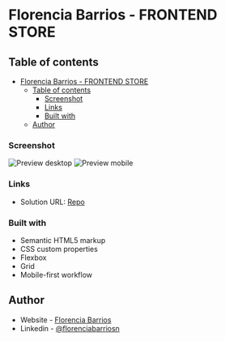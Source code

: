 # Florencia Barrios - FRONTEND STORE

## Table of contents

- [Florencia Barrios - FRONTEND STORE](#florencia-barrios---frontend-store)
  - [Table of contents](#table-of-contents)
    - [Screenshot](#screenshot)
    - [Links](#links)
    - [Built with](#built-with)
  - [Author](#author)

### Screenshot

![Preview desktop](./Screenshots/desktop.png)
![Preview mobile](./Screenshots/mobile.png)

### Links

- Solution URL: [Repo](https://github.com/Florencia-Barrios/frontend-store.git)


### Built with

- Semantic HTML5 markup
- CSS custom properties
- Flexbox
- Grid
- Mobile-first workflow

## Author

- Website - [Florencia Barrios](https://github.com/Florencia-Barrios)
- Linkedin - [@florenciabarriosn](https://www.linkedin.com/in/florenciabarriosn/)